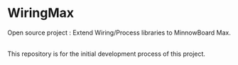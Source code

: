# WiringMax
Open source project : Extend Wiring/Process libraries to MinnowBoard Max.

</br>
This repository is for the initial development process of this project.
